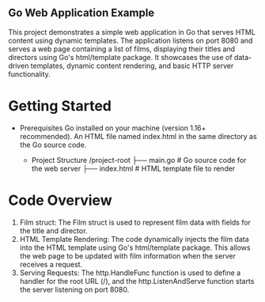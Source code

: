 ## Go Web Application Example

This project demonstrates a simple web application in Go that serves HTML content using dynamic templates. The application listens on port 8080 and serves a web page containing a list of films, displaying their titles and directors using Go's html/template package. It showcases the use of data-driven templates, dynamic content rendering, and basic HTTP server functionality.

# Getting Started

- Prerequisites
  Go installed on your machine (version 1.16+ recommended).
  An HTML file named index.html in the same directory as the Go source code.

  - Project Structure
    /project-root
    ├── main.go # Go source code for the web server
    ├── index.html # HTML template file to render

# Code Overview

1. Film struct: The Film struct is used to represent film data with fields for the title and director.
2. HTML Template Rendering: The code dynamically injects the film data into the HTML template using Go's html/template package. This allows the web page to be updated with film information when the server receives a request.
3. Serving Requests: The http.HandleFunc function is used to define a handler for the root URL (/), and the http.ListenAndServe function starts the server listening on port 8080.
